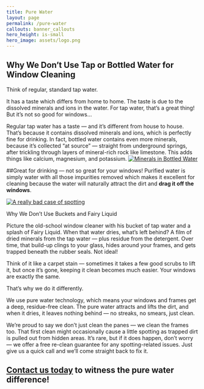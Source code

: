 ```yaml
---
title: Pure Water
layout: page
permalink: /pure-water
callouts: banner_callouts
hero_height: is-small
hero_image: assets/logo.png
---
```


## Why We Don’t Use Tap or Bottled Water for Window Cleaning
Think of regular, standard tap water.

It has a taste which differs from home to home. The taste is due to the dissolved minerals and ions in the water. For tap water, that’s a great thing! But it’s not so good for windows…

Regular tap water has a taste — and it’s different from house to house. That’s because it contains dissolved minerals and ions, which is perfectly fine for drinking. In fact, bottled water contains even more minerals, because it’s collected “at source” — straight from underground springs, after trickling through layers of mineral-rich rock like limestone. This adds things like calcium, magnesium, and potassium.
<a href="assets/pure-water1.jpg" target="_blank">![Minerals in Bottled Water](assets/pure-water1.jpg)</a>

##Great for drinking — not so great for your windows!
Purified water is simply water with all those impurities removed which makes it excellent for cleaning because the water will naturally attract the dirt and **drag it off the windows**.


<a href="assets/pure-water2.jpg" target="_blank">![A really bad case of spotting](assets/pure-water2.jpg)</a>

Why We Don’t Use Buckets and Fairy Liquid

Picture the old-school window cleaner with his bucket of tap water and a splash of Fairy Liquid. When that water dries, what’s left behind? A film of dried minerals from the tap water — plus residue from the detergent. Over time, that build-up clings to your glass, hides around your frames, and gets trapped beneath the rubber seals. Not ideal!

Think of it like a carpet stain — sometimes it takes a few good scrubs to lift it, but once it’s gone, keeping it clean becomes much easier. Your windows are exactly the same.

That’s why we do it differently.

We use pure water technology, which means your windows and frames get a deep, residue-free clean. The pure water attracts and lifts the dirt, and when it dries, it leaves nothing behind — no streaks, no smears, just clean.

We’re proud to say we don’t just clean the panes — we clean the frames too. That first clean might occasionally cause a little spotting as trapped dirt is pulled out from hidden areas. It’s rare, but if it does happen, don’t worry — we offer a free re-clean guarantee for any spotting-related issues. Just give us a quick call and we’ll come straight back to fix it.

## [Contact us today](/contact-us) to witness the pure water difference!

